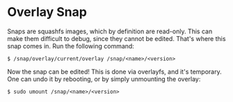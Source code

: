 # Overlay Snap

Snaps are squashfs images, which by definition are read-only. This can make them
difficult to debug, since they cannot be edited. That's where this snap comes
in. Run the following command:

    $ /snap/overlay/current/overlay /snap/<name>/<version>

Now the snap can be edited! This is done via overlayfs, and it's temporary. One
can undo it by rebooting, or by simply unmounting the overlay:

    $ sudo umount /snap/<name>/<version>

